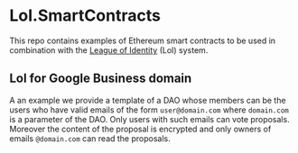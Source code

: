 # LoI.SmartContracts
This repo contains examples of  Ethereum smart contracts to be used in combination with the [League of Identity](https://github.com/aragonzkresearch/leagueofidentity) (LoI) system.

## LoI for Google Business domain
A an example we provide a template of a DAO whose members can be the users who have valid emails of the form `user@domain.com` where `domain.com` is a parameter of the DAO.
Only users with such emails can vote proposals. Moreover the content of the proposal is encrypted and only owners of emails `@domain.com` can read the proposals.

